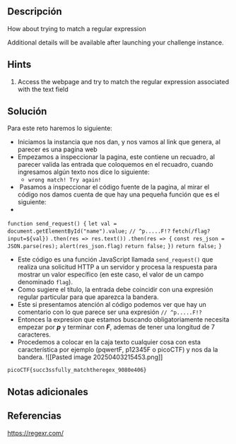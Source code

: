 ## **Descripción**
How about trying to match a regular expression

Additional details will be available after launching your challenge instance.
## Hints
1. Access the webpage and try to match the regular expression associated with the text field
## **Solución** 
Para este reto haremos lo siguiente:
- Iniciamos la instancia que nos dan, y nos vamos al link que genera, al parecer es una pagina web
- Empezamos a inspeccionar la pagina, este contiene un recuadro, al parecer valida las entrada que coloquemos en el recuadro, cuando ingresamos algún texto nos dice lo siguiente:
	- `wrong match! Try again!`
-  Pasamos a inspeccionar el código fuente de la pagina, al mirar el código nos damos cuenta de que hay una pequeña función que es el siguiente:
- 
`function send_request() {`
	`let val = document.getElementById("name").value;`
	`// ^p.....F!?`
	`fetch(/flag?input=${val})`
	`.then(res => res.text())`
	`.then(res => {`
	`const res_json = JSON.parse(res);`
	`alert(res_json.flag)`
	`return false;`
	`})`
`return false;`
`}`
- Este código es una función JavaScript llamada `send_request()` que realiza una solicitud HTTP a un servidor y procesa la respuesta para mostrar un valor específico (en este caso, el valor de un campo denominado `flag`).
- Como sugiere el título, la entrada debe coincidir con una expresión regular particular para que aparezca la bandera.
- Este si presentamos atención al código podemos ver que hay un comentario con lo que parece ser una expresión `// ^p.....F!?`
- Entonces la expresion que estamos buscando obligatoriamente necesita empezar por ***p*** y terminar con ***F***, ademas de tener una longitud de 7 caracteres.
- Procedemos a colocar en la caja texto cualquier cosa con esta característica por ejemplo (pqwertF, p12345F o picoCTF) y nos da la bandera.
 ![[Pasted image 20250403215453.png]]

```
picoCTF{succ3ssfully_matchtheregex_9080e406}

```

## **Notas adicionales**

## **Referencias**
https://regexr.com/
